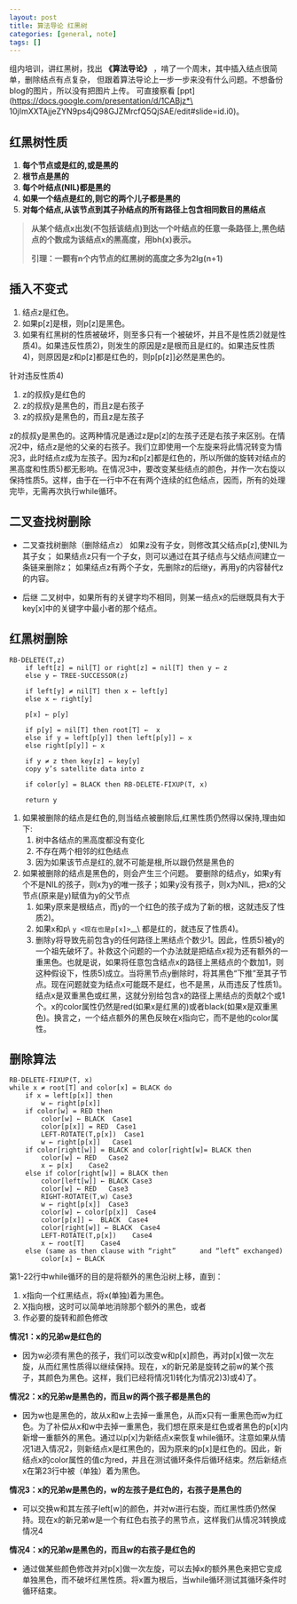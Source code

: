 ```yaml
---
layout: post
title: 算法导论 红黑树
categories: [general, note]
tags: []
---
```


组内培训，讲红黑树，找出 **《算法导论》**
，啃了一个周末，其中插入结点很简单，删除结点有点复杂，
但跟着算法导论上一步一步来没有什么问题。不想备份blog的图片，所以没有把图片上传。
可直接察看
[ppt](https://docs.google.com/presentation/d/1CABjz*\ 10jImXXTAjjeZYN9ps4jQ98GJZMrcfQ5QjSAE/edit#slide=id.i0)。

## 红黑树性质 ##

1. **每个节点或是红的,或是黑的**
1. **根节点是黑的**
1. **每个叶结点(NIL)都是黑的**
1. **如果一个结点是红的,则它的两个儿子都是黑的**
1. **对每个结点,从该节点到其子孙结点的所有路径上包含相同数目的黑结点**

> **从某个结点x出发(不包括该结点)到达一个叶结点的任意一条路径上,黑色结点的个数成为该结点x的黑高度，用bh(x)表示。**
> 
> **引理：一颗有n个内节点的红黑树的高度之多为2lg(n+1)**

## 插入不变式 ##

1. 结点z是红色。
1. 如果p[z]是根，则p[z]是黑色。
1. 如果有红黑树的性质被破坏，则至多只有一个被破坏，并且不是性质2)就是性质4)。如果违反性质2)，则发生的原因是z是根而且是红的。如果违反性质4)，则原因是z和p[z]都是红色的，则p[p[z]]必然是黑色的。

针对违反性质4)

1. z的叔叔y是红色的
1. z的叔叔y是黑色的，而且z是右孩子
1. z的叔叔y是黑色的，而且z是左孩子

z的叔叔y是黑色的。这两种情况是通过z是p[z]的左孩子还是右孩子来区别。在情况2中，结点z是他的父亲的右孩子。我们立即使用一个左旋来将此情况转变为情况3，此时结点z成为左孩子。因为z和p[z]都是红色的，所以所做的旋转对结点的黑高度和性质5)都无影响。在情况3中，要改变某些结点的颜色，并作一次右旋以保持性质5。这样，由于在一行中不在有两个连续的红色结点，因而，所有的处理完毕，无需再次执行while循环。

## 二叉查找树删除 ##

-  二叉查找树删除（删除结点z） 
   如果z没有子女，则修改其父结点p[z],使NIL为其子女； 
   如果结点z只有一个子女，则可以通过在其子结点与父结点间建立一条链来删除z；
   如果结点z有两个子女，先删除z的后继y，再用y的内容替代z的内容。

-  后继
   二叉树中，如果所有的关键字均不相同，则某一结点x的后继既具有大于key[x]中的关键字中最小者的那个结点。

## 红黑树删除 ##

    RB-DELETE(T,z)
        if left[z] = nil[T] or right[z] = nil[T] then y ← z
        else y ← TREE-SUCCESSOR(z)
        
        if left[y] ≠ nil[T] then x ← left[y]
        else x ← right[y]

        p[x] ← p[y]

        if p[y] = nil[T] then root[T] ←  x
        else if y = left[p[y]] then left[p[y]] ← x
        else right[p[y]] ← x
        
        if y ≠ z then key[z] ← key[y]
        copy y’s satellite data into z

        if color[y] = BLACK then RB-DELETE-FIXUP(T, x)

        return y
        
1. 如果被删除的结点是红色的,则当结点被删除后,红黑性质仍然得以保持,理由如下:
   1. 树中各结点的黑高度都没有变化
   1. 不存在两个相邻的红色结点
   1. 因为如果该节点是红的,就不可能是根,所以跟仍然是黑色的
1. 如果被删除的结点是黑色的，则会产生三个问题。
   要删除的结点y，如果y有个不是NIL的孩子，则x为y的唯一孩子；如果y没有孩子，则x为NIL，把x的父节点(原来是y)赋值为y的父节点
   1. 如果y原来是根结点，而y的一个红色的孩子成为了新的根，这就违反了性质2)。
   1. 如果x和p\ `y <现在也是p[x]>`__\ 都是红的，就违反了性质4)。
   1. 删除y将导致先前包含y的任何路径上黑结点个数少1。因此，性质5)被y的一个祖先破坏了。补救这个问题的一个办法就是把结点x视为还有额外的一重黑色。也就是说，如果将任意包含结点x的路径上黑结点的个数加1，则这种假设下，性质5)成立。当将黑节点y删除时，将其黑色“下推”至其子节点。现在问题就变为结点x可能既不是红，也不是黑，从而违反了性质1)。结点x是双重黑色或红黑，这就分别给包含x的路径上黑结点的贡献2个或1个。x的color属性仍然是red(如果x是红黑的)或者black(如果x是双重黑色)。换言之，一个结点额外的黑色反映在x指向它，而不是他的color属性。

## 删除算法 ##

    RB-DELETE-FIXUP(T, x)
    while x ≠ root[T] and color[x] = BLACK do 
        if x = left[p[x]] then 
            w ← right[p[x]]
        if color[w] = RED then 
            color[w] ← BLACK  Case1
            color[p[x]] = RED  Case1
            LEFT-ROTATE(T,p[x])  Case1
            w ← right[p[x]]   Case1
        if color[right[w]] = BLACK and color[right[w]= BLACK then 
            color[w] ← RED   Case2
            x ← p[x]    Case2
        else if color[right[w]] = BLACK then 
            color[left[w]] ← BLACK Case3
            color[w] ← RED   Case3
            RIGHT-ROTATE(T,w) Case3
            w ← right[p[x]]  Case3
            color[w] ← color[p[x]]  Case4
            color[p[x]] ←  BLACK  Case4
            color[right[w]] ← BLACK  Case4
            LEFT-ROTATE(T,p[x])    Case4
            x ← root[T]    Case4
        else (same as then clause with “right”      and “left” exchanged)
            color[x] ← BLACK

第1-22行中while循环的目的是将额外的黑色沿树上移，直到：

1. x指向一个红黑结点，将x(单独)着为黑色。
1. X指向根，这时可以简单地消除那个额外的黑色，或者
1. 作必要的旋转和颜色修改

**情况1：x的兄弟w是红色的**

-  因为w必须有黑色的孩子，我们可以改变w和p[x]颜色，再对p[x]做一次左旋，从而红黑性质得以继续保持。现在，x的新兄弟是旋转之前w的某个孩子，其颜色为黑色。这样，我们已经将情况1)转化为情况2)3)或4)了。

**情况2：x的兄弟w是黑色的，而且w的两个孩子都是黑色的**

-  因为w也是黑色的，故从x和w上去掉一重黑色，从而x只有一重黑色而w为红色。为了补偿从x和w中去掉一重黑色，我们想在原来是红色或者黑色的p[x]内新增一重额外的黑色。通过以p[x]为新结点x来恢复while循环。注意如果从情况1进入情况2，则新结点x是红黑色的，因为原来的p[x]是红色的。因此，新结点x的color属性的值c为red，并且在测试循环条件后循环结束。然后新结点x在第23行中被（单独）着为黑色。

**情况3：x的兄弟w是黑色的，w的左孩子是红色的，右孩子是黑色的**

-  可以交换w和其左孩子left[w]的颜色，并对w进行右旋，而红黑性质仍然保持。现在x的新兄弟w是一个有红色右孩子的黑节点，这样我们从情况3转换成情况4

**情况4：x的兄弟w是黑色的，而且w的右孩子是红色的**

-  通过做某些颜色修改并对p[x]做一次左旋，可以去掉x的额外黑色来把它变成单独黑色，而不破坏红黑性质。将x置为根后，当while循环测试其循环条件时循环结束。
